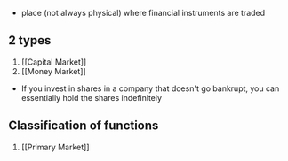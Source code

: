 - place (not always physical) where financial instruments are traded
## 2 types
1. [[Capital Market]]
2. [[Money Market]]

- If you invest in shares in a company that doesn't go bankrupt, you can essentially hold the shares indefinitely
## Classification of functions
1. [[Primary Market]]
